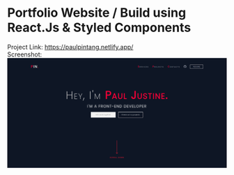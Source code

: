 # Portfolio Website / Build using React.Js & Styled Components

Project Link: https://paulpintang.netlify.app/ <br>
Screenshot:
![This is an image](/src/assets/img/screenshot.png)
